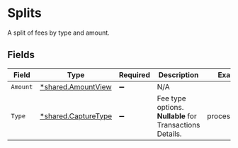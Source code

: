 # Splits

A split of fees by type and amount.


## Fields

| Field                                                     | Type                                                      | Required                                                  | Description                                               | Example                                                   |
| --------------------------------------------------------- | --------------------------------------------------------- | --------------------------------------------------------- | --------------------------------------------------------- | --------------------------------------------------------- |
| `Amount`                                                  | [*shared.AmountView](../../models/shared/amountview.md)   | :heavy_minus_sign:                                        | N/A                                                       |                                                           |
| `Type`                                                    | [*shared.CaptureType](../../models/shared/capturetype.md) | :heavy_minus_sign:                                        | Fee type options. **Nullable** for Transactions Details.<br/> | processing_fee                                            |